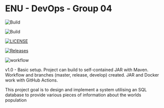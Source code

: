 # ENU - DevOps - Group 04

![Build](https://img.shields.io/github/actions/workflow/status/ASmokeyPie/devops-G04/main.yml?master?style=flat-square)

![Build](https://img.shields.io/github/actions/workflow/status/ASmokeyPie/devops-G04/main.yml?develop?style=flat-square)

[![LICENSE](https://img.shields.io/github/license/ASmokeyPie/devops-G04.svg?style=flat-square)](https://github.com/ASmokeyPie/devops-G04/blob/master/LICENSE)

[![Releases](https://img.shields.io/github/release/ASmokeyPie/devops-G04/all.svg?style=flat-square)](https://github.com/ASmokeyPie/devops-G04/releases)

![workflow](https://github.com/ASmokeyPie/devops-G04/actions/workflows/main.yml/badge.svg)

v1.0 - Basic setup. Project can build to self-contained JAR with Maven. Workflow and branches (master, release, develop) created. JAR and Docker work with GitHub Actions.

This project goal is to design and implement a system utilising an SQL database to provide various pieces of information about the worlds population